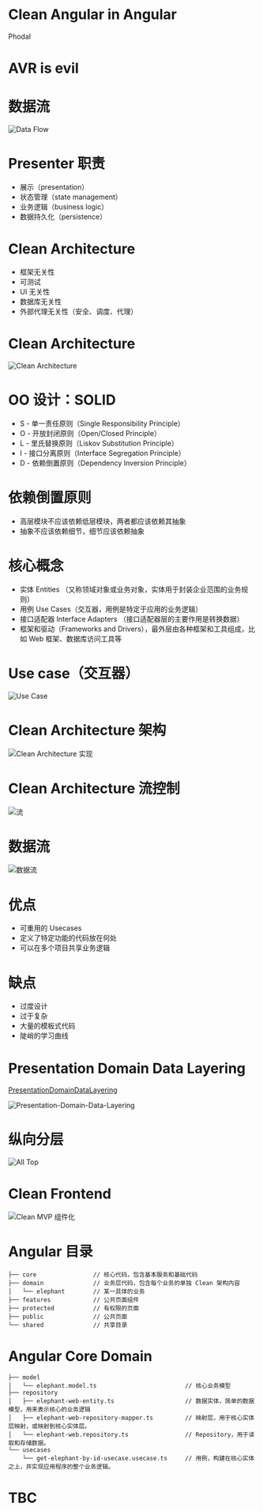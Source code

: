 Clean Angular in Angular
===

Phodal 

AVR is evil
===

数据流
===

![Data Flow](images/event-data-flow.gif)

Presenter 职责
===

 - 展示（presentation）
 - 状态管理（state management）
 - 业务逻辑（business logic）
 - 数据持久化（persistence）
 
Clean Architecture
===

 - 框架无关性
 - 可测试
 - UI 无关性
 - 数据库无关性
 - 外部代理无关性（安全、调度、代理）

Clean Architecture
===

![Clean Architecture](images/clean-architecture.jpg)

OO 设计：SOLID
===

 -  S - 单一责任原则（Single Responsibility Principle）
 -  O - 开放封闭原则（Open/Closed Principle）
 -  L - 里氏替换原则（Liskov Substitution Principle）
 -  I - 接口分离原则（Interface Segregation Principle）
 -  D - 依赖倒置原则（Dependency Inversion Principle）

依赖倒置原则 
===

 - 高层模块不应该依赖低层模块，两者都应该依赖其抽象
 - 抽象不应该依赖细节，细节应该依赖抽象

核心概念
===

 - 实体 Entities （又称领域对象或业务对象，实体用于封装企业范围的业务规则）
 - 用例 Use Cases（交互器，用例是特定于应用的业务逻辑）
 - 接口适配器 Interface Adapters （接口适配器层的主要作用是转换数据）
 - 框架和驱动（Frameworks and Drivers），最外层由各种框架和工具组成，比如 Web 框架、数据库访问工具等

Use case（交互器）
===

![Use Case](images/angular-clean-usecase.png)

Clean Architecture 架构
===

![Clean Architecture 实现](images/android-mvp-clean.png)

Clean Architecture 流控制
===

![流](images/usecase-flow.png)

数据流
===

![数据流](images/clean_architecture_layers_details.png)

优点
===

 - 可重用的 Usecases
 - 定义了特定功能的代码放在何处
 - 可以在多个项目共享业务逻辑

缺点
===

 - 过度设计
 - 过于复杂
 - 大量的模板式代码
 - 陡峭的学习曲线

Presentation Domain Data Layering
===

[PresentationDomainDataLayering](https://martinfowler.com/bliki/PresentationDomainDataLayering.html)

![Presentation-Domain-Data-Layering](images/Presentation-Domain-Data-Layering.png)

纵向分层
===

![All Top](images/all_top.png)

Clean Frontend
===

![Clean MVP 组件化](images/clean-frontend-architecture.jpg)

Angular 目录
===

```
├── core			    // 核心代码，包含基本服务和基础代码
├── domain				// 业务层代码，包含每个业务的单独 Clean 架构内容
│   └── elephant		// 某一具体的业务
├── features			// 公共页面组件
├── protected			// 有权限的页面
├── public				// 公共页面
└── shared				// 共享目录
```

Angular Core Domain
===

```
├── model
│   └── elephant.model.ts                         // 核心业务模型
├── repository
│   ├── elephant-web-entity.ts                    // 数据实体，简单的数据模型，用来表示核心的业务逻辑
│   ├── elephant-web-repository-mapper.ts         // 映射层，用于核心实体层映射，或映射到核心实体层。
│   └── elephant-web.repository.ts                // Repository，用于读取和存储数据。
└── usecases
    └── get-elephant-by-id-usecase.usecase.ts     // 用例，构建在核心实体之上，并实现应用程序的整个业务逻辑。
```

TBC
===

